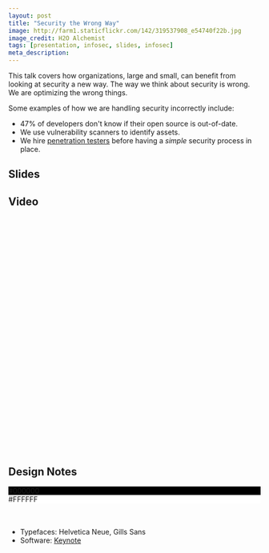 ```yaml
---
layout: post
title: "Security the Wrong Way"
image: http://farm1.staticflickr.com/142/319537908_e54740f22b.jpg
image_credit: H2O Alchemist
tags: [presentation, infosec, slides, infosec]
meta_description: 
---
```


This talk covers how organizations, large and small, can benefit from looking at security a new way. The way we think about security is wrong. We are optimizing the wrong things.

Some examples of how we are handling security incorrectly include:

* 47% of developers don't know if their open source is out-of-date.
* We use vulnerability scanners to identify assets.
* We hire [penetration testers][1] before having a _simple_ security process in place.

## Slides
 
<script async class="speakerdeck-embed" data-id="bec3c1502488013023151231381d9c14" data-ratio="1.33333333333333" src="//speakerdeck.com/assets/embed.js"></script>

## Video

<script type="text/javascript" src="https://www.brighttalk.com/clients/js/embed/embed.js"></script> <object class="BrightTALKEmbed" width="500" height="468">     <param name="player" value="channel_player"/>     <param name="domain" value="https://www.brighttalk.com"/>     <param name="channelid" value="7651"/>     <param name="communicationid" value="44289"/>     <param name="autoStart" value="false"/>     <param name="theme" value=""/> </object>

## Design Notes

<div class="talk-design">
	<div class="color">
	  <div class="white" style="background-color: #000000">#000000</div>
	  <div style="background-color: #FFFFFF">#FFFFFF</div>
	</div>
</div>
<br>
<br>

* Typefaces: Helvetica Neue, Gills Sans
* Software: [Keynote](http://www.apple.com/iwork/keynote/)

[1]: /2012/12/penetration-testing-as-a-first-step/

